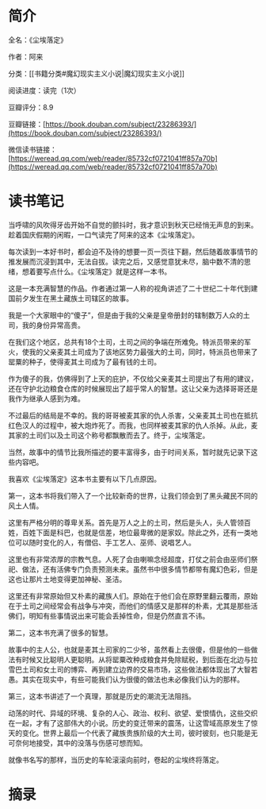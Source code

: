 # 简介

全名：《尘埃落定》

作者：阿来

分类：[[书籍分类#魔幻现实主义小说|魔幻现实主义小说]]

阅读进度：读完（1次）

豆瓣评分：8.9

豆瓣链接：[https://book.douban.com/subject/23286393/](https://book.douban.com/subject/23286393/)

微信读书链接：[https://weread.qq.com/web/reader/85732cf0721041ff857a70b](https://weread.qq.com/web/reader/85732cf0721041ff857a70b)

# 读书笔记

当呼啸的风吹得牙齿开始不自觉的颤抖时，我才意识到秋天已经悄无声息的到来。趁着国庆假期的闲暇，一口气读完了阿来的这本《尘埃落定》。

每次读到一本好书时，都会迫不及待的想要一页一页往下翻，然后随着故事情节的推发展而沉浸到其中，无法自拔。读完之后，又感觉意犹未尽，脑中数不清的思绪，想着要写点什么。《尘埃落定》就是这样一本书。

这是一本充满智慧的作品。作者通过第一人称的视角讲述了二十世纪二十年代到建国前夕发生在黑土藏族土司辖区的故事。

我是一个大家眼中的“傻子”，但是由于我的父亲是皇帝册封的辖制数万人众的土司，我的身份异常高贵。

在我们这个地区，总共有18个土司，土司之间的争端在所难免。特派员带来的军火，使我的父亲麦其土司成为了该地区势力最强大的土司，同时，特派员也带来了罂粟的种子，使得麦其土司成为了最有钱的土司。

作为傻子的我，仿佛得到了上天的庇护，不仅给父亲麦其土司提出了有用的建议，还在守护北边粮食仓库的时候展现出了超乎常人的智慧。这让父亲为选择哥哥还是我作为继承人感到为难。

不过最后的结局是不幸的。我的哥哥被麦其家的仇人杀害，父亲麦其土司也在抵抗红色汉人的过程中，被大炮炸死了。而我，也同样被麦其家的仇人杀掉。从此，麦其家的土司们以及土司这个称号都飘散而去了。终于，尘埃落定。

当然，故事中的情节比我所描述的要丰富得多，由于时间关系，暂时就先记录下这些内容吧。

我喜欢《尘埃落定》这本书主要有以下几点原因。

第一，这本书将我们带入了一个比较新奇的世界，让我们领会到了黑头藏民不同的风土人情。

这里有严格分明的尊卑关系。首先是万人之上的土司，然后是头人，头人管领百姓，百姓下面是科巴，也就是信差，地位最卑微的是家奴。除此之外，还有一类地位可以随时变化的人，有僧侣、手工艺人、巫师、说唱艺人。

这里也有非常浓厚的宗教气息。人死了会由喇嘛念经超度，打仗之前会由巫师们祭祀、做法，还有活佛专门负责预测未来。虽然书中很多情节都带有魔幻色彩，但是这也让那片土地变得更加神秘、圣洁。

这里还有非常原始但又朴素的藏族人们。原始在于他们会在原野里翻云覆雨，原始在于土司之间经常会有战争与冲突，而他们的情感又是那样的朴素，尤其是那些活佛们，明知有些事情说出来可能会丢掉性命，但是仍然直言不讳。

第二，这本书充满了很多的智慧。

故事中的主人公，也就是麦其土司家的二少爷，虽然看上去很傻，但是他的一些做法有时候又比聪明人更聪明。从将罂粟改种成粮食并免除赋税，到后面在北边与拉雪巴土司和女土司的博弈、再到建立边界的交易市场，这些做法都体现出了大智若愚。其实在现实中，有些可能我们认为很傻的做法也未必像我们认为的那样。

第三，这本书讲述了一个真理，那就是历史的潮流无法阻挡。

动荡的时代、异域的环境、复杂的人心、政治、权利、欲望、爱恨情仇，这些交织在一起，才有了这部伟大的小说。历史的变迁带来的震荡，让这雪域高原发生了惊天的变化。世界上最后一个代表了藏族贵族阶级的大土司，彼时彼刻，也只能是无可奈何地接受，其中的没落与伤感可想而知。

就像书名写的那样，当历史的车轮滚滚向前时，卷起的尘埃终将落定。

# 摘录


